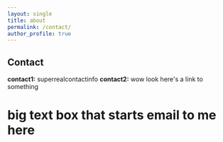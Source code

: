 ```yaml
---
layout: single
title: about
permalink: /contact/
author_profile: true
---
```


## Contact
**contact1:** superrealcontactinfo
**contact2:** wow look here's a link to something


# big text box that starts email to me here
